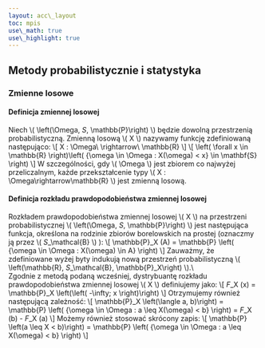 ```yaml
---
layout: acc\_layout
toc: mpis
use\_math: true
use\_highlight: true
---
```


Metody probabilistycznie i statystyka
---

### Zmienne losowe
#### Definicja zmiennej losowej
Niech \\( \left(\Omega, *S*, \mathbb{P}\right) \\) będzie dowolną przestrzenią probabilistyczną. Zmienną losową \\( X \\) nazywamy funkcję zdefiniowaną następująco:
\\[ X : \Omega\ \rightarrow\ \\mathbb{R} \\]
\\[ \left( \forall x \in \\mathbb{R} \right)\left( \{\omega \in \Omega : X(\omega) < x\} \in \mathbf{S} \right) \\]
W szczególności, gdy \\( \Omega \\) jest zbiorem co najwyżej przeliczalnym, każde przekształcenie typy \\( X : \Omega\rightarrow\\mathbb{R} \\) jest zmienną losową.

#### Definicja rozkładu prawdopodobieństwa zmiennej losowej
Rozkładem prawdopodobieństwa zmiennej losowej \\( X \\) na przestrzeni probabilistycznej \\( \left(\Omega, *S*, \mathbb{P}\right) \\) jest następująca funkcja, określona na rodzinie zbiorów borelowskich na prostej (oznaczmy ją przez \\( *S*\_\mathcal{B} \\) ):
\\[ \mathbb{P}\_X (A) = \mathbb{P} \left( \{\omega \in \Omega : X(\omega) \in A\} \right) \\]
Zauważmy, że zdefiniowane wyżej byty indukują nową przestrzeń probabilistyczną \\( \left(\\mathbb{R}, *S*\_\mathcal{B}, \mathbb{P}\_X\right) \\).\\\
Zgodnie z metodą podaną wcześniej, dystrybuantę rozkładu prawdopodobieństwa zmiennej losowej \\( X \\) definiujemy jako:
\\[ *F*\_X (x) = \mathbb{P}\_X \left(\left( -\infty; x \right)\right) \\]
Otrzymujemy również następującą zależność:
\\[ \mathbb{P}\_X \left(\langle a, b)\right) = \mathbb{P} \left( \{\omega \in \Omega : a \leq X(\omega) < b\} \right) = *F*\_X (b) - *F*\_X (a) \\]
Możemy również stosować skrócony zapis:
\\[ \mathbb{P} \left(a \leq X < b)\right) = \mathbb{P} \left( \{\omega \in \Omega : a \leq X(\omega) < b\} \right) \\]
